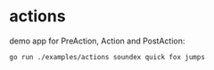 # actions

demo app for PreAction, Action and PostAction:

```bash
go run ./examples/actions soundex quick fox jumps
```
